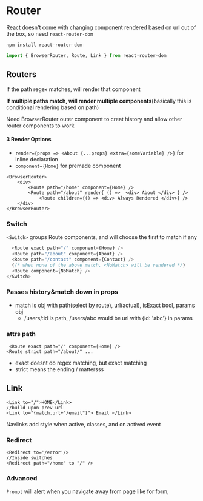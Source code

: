 # Router

React doesn't come with changing component rendered based on url out of the box, so need `react-router-dom`

`npm install react-router-dom`

```js
import { BrowserRouter, Route, Link } from react-router-dom
```

## Routers

If the path regex matches, will render that component

**If multiple paths match, will render multiple components**(basically this is conditional rendering based on path)

Need BrowserRouter outer component to creat history and allow other router components to work

#### 3 Render Options

- `render={props => <About {...props} extra={someVariable} />}` for inline declaration
- `component={Home}` for premade component

```react
<BrowserRouter>
	<div>
    	<Route path="/home" component={Home} />
        <Route path="/about" render{ () =>  <div> About </div> } />
            <Route children={() => <div> Always Rendered </div>} /> 
    </div>
</BrowserRouter>
```

### Switch

`<Switch>`  groups Route components, and will choose the first to match if any

```js
  <Route exact path="/" component={Home} />
  <Route path="/about" component={About} />
  <Route path="/contact" component={Contact} />
  {/* when none of the above match, <NoMatch> will be rendered */}
  <Route component={NoMatch} />
</Switch>
```

### Passes history&match down in props 

- match is obj with path(select by route), url(actual), isExact bool, params obj
  - /users/:id is path, /users/abc would be url with {id: 'abc'} in params

### attrs path

```react
 <Route exact path="/" component={Home} />
<Route strict path="/about/" ...
```

- exact doesnt do regex matching, but exact matching
- strict means the ending / mattersss 

## Link

```react
<Link to="/">HOME</Link>
//build upon prev url
<Link to="{match.url+"/email"}"> Email </Link>
```

Navlinks add style when active, classes, and on actived event

### Redirect

```react
<Redirect to='/error'/>
//Inside switches
<Redirect path="/home" to "/" />
```

### Advanced

`Prompt` will alert when you navigate away from page like for form, 